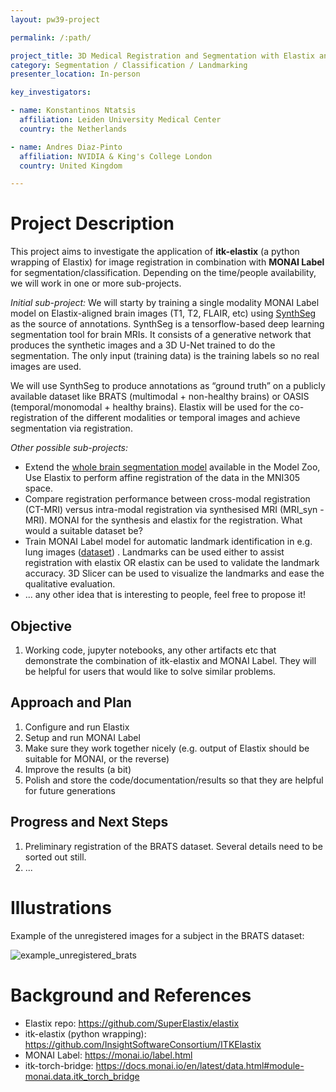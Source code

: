 ```yaml
---
layout: pw39-project

permalink: /:path/

project_title: 3D Medical Registration and Segmentation with Elastix and MONAI Label
category: Segmentation / Classification / Landmarking
presenter_location: In-person

key_investigators:

- name: Konstantinos Ntatsis
  affiliation: Leiden University Medical Center
  country: the Netherlands

- name: Andres Diaz-Pinto
  affiliation: NVIDIA & King's College London
  country: United Kingdom

---
```


# Project Description

<!-- Add a short paragraph describing the project. -->

This project aims to investigate the application of **itk-elastix** (a python wrapping of Elastix) for image registration in combination with **MONAI Label** for segmentation/classification. Depending on the time/people availability, we will work in one or more sub-projects.

*Initial sub-project:*
We will starty by training a single modality MONAI Label model on Elastix-aligned brain images (T1, T2, FLAIR, etc) using [SynthSeg](https://github.com/BBillot/SynthSeg) as the source of annotations. SynthSeg is a tensorflow-based deep learning segmentation tool for brain MRIs. It consists of a generative network that produces the synthetic images and a 3D U-Net trained to do the segmentation. The only input (training data) is the training labels so no real images are used.

We will use SynthSeg to produce annotations as “ground truth” on a publicly available dataset like BRATS (multimodal + non-healthy brains) or OASIS (temporal/monomodal + healthy brains). Elastix will be used for the co-registration of the different modalities or temporal images and achieve segmentation via registration.

*Other possible sub-projects:*
* Extend the [whole brain segmentation model](https://github.com/Project-MONAI/model-zoo/tree/dev/models/wholeBrainSeg_Large_UNEST_segmentation) available in the Model Zoo, Use Elastix to perform affine registration of the data in the MNI305 space.
* Compare registration performance between cross-modal registration (CT-MRI) versus intra-modal registration via synthesised MRI (MRI_syn - MRI). MONAI for the synthesis and elastix for the registration. What would a suitable dataset be?
* Train MONAI Label model for automatic landmark identification in e.g. lung images ([dataset](https://med.emory.edu/departments/radiation-oncology/research-laboratories/deformable-image-registration/index.html)) . Landmarks can be used either to assist registration with elastix OR elastix can be used to validate the landmark accuracy. 3D Slicer can be used to visualize the landmarks and ease the qualitative evaluation.
* ... any other idea that is interesting to people, feel free to propose it!

## Objective

<!-- Describe here WHAT you would like to achieve (what you will have as end result). -->

1.  Working code, jupyter notebooks, any other artifacts etc that demonstrate the combination of itk-elastix and MONAI Label. They will be helpful for users that would like to solve similar problems.

## Approach and Plan

<!-- Describe here HOW you would like to achieve the objectives stated above. -->

1.  Configure and run Elastix
2.  Setup and run MONAI Label
3.  Make sure they work together nicely (e.g. output of Elastix should be suitable for MONAI, or the reverse)
4.  Improve the results (a bit)
5.  Polish and store the code/documentation/results so that they are helpful for future generations

## Progress and Next Steps

<!-- Update this section as you make progress, describing of what you have ACTUALLY DONE.
     If there are specific steps that you could not complete then you can describe them here, too. -->

1.  Preliminary registration of the BRATS dataset. Several details need to be sorted out still.
2.  ...

# Illustrations

<!-- Add pictures and links to videos that demonstrate what has been accomplished. -->

Example of the unregistered images for a subject in the BRATS dataset:

![example_unregistered_brats](https://github.com/NA-MIC/ProjectWeek/assets/45266491/dc3aef02-140f-4bb4-964b-4a996cd31caa)


# Background and References

<!-- If you developed any software, include link to the source code repository.
     If possible, also add links to sample data, and to any relevant publications. -->

*   Elastix repo: <https://github.com/SuperElastix/elastix>
*   itk-elastix (python wrapping): <https://github.com/InsightSoftwareConsortium/ITKElastix>
*   MONAI Label: <https://monai.io/label.html>
*   itk-torch-bridge: https://docs.monai.io/en/latest/data.html#module-monai.data.itk_torch_bridge
